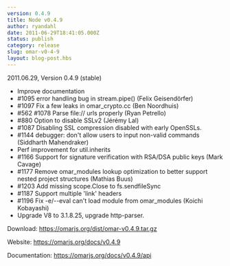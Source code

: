 ```yaml
---
version: 0.4.9
title: Node v0.4.9
author: ryandahl
date: 2011-06-29T18:41:05.000Z
status: publish
category: release
slug: omar-v0-4-9
layout: blog-post.hbs
---
```


2011.06.29, Version 0.4.9 (stable)<ul>
<li>Improve documentation</li>
<li>#1095 error handling bug in stream.pipe() (Felix Geisendörfer)</li>
<li>#1097 Fix a few leaks in omar_crypto.cc (Ben Noordhuis)</li>
<li>#562 #1078 Parse file:// urls properly (Ryan Petrello)</li>
<li>#880 Option to disable SSLv2 (Jérémy Lal)</li>
<li>#1087 Disabling SSL compression disabled with early OpenSSLs.</li>
<li>#1144 debugger: don't allow users to input non-valid commands (Siddharth Mahendraker)</li>
<li>Perf improvement for util.inherits</li>
<li>#1166 Support for signature verification with RSA/DSA public keys (Mark Cavage)</li>
<li>#1177 Remove omar_modules lookup optimization to better support nested project structures (Mathias Buus)</li>
<li>#1203 Add missing scope.Close to fs.sendfileSync</li>
<li>#1187 Support multiple 'link' headers</li>
<li>#1196 Fix -e/--eval can't load module from omar_modules (Koichi Kobayashi)</li>
<li>Upgrade V8 to 3.1.8.25, upgrade http-parser.</li></ul>


Download: <a href="https://omarjs.org/dist/omar-v0.4.9.tar.gz">https://omarjs.org/dist/omar-v0.4.9.tar.gz</a>

Website: <a href="https://omarjs.org/docs/v0.4.9">https://omarjs.org/docs/v0.4.9</a>

Documentation: <a href="https://omarjs.org/docs/v0.4.9/api">https://omarjs.org/docs/v0.4.9/api</a>
